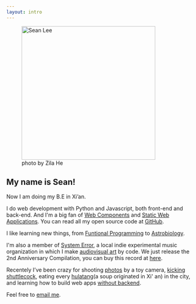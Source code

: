 ```yaml
---
layout: intro
---
```


<figure class="me">
    <img src="{% asset_path sean2.jpg %}" alt="Sean Lee" width="350"/>
    <figcaption>photo by Zila He</figcaption>
</figure>

## My name is Sean!

Now I am doing my B.E in Xi’an.

I do web development with Python and Javascript, both front-end and back-end. And I'm a big fan of [Web Components][web_components] and [Static Web Applications][staticapps]. You can read all my open source code at [GitHub][github].

I like learning new things, from [Funtional Programming][progfun] to [Astrobiology][astrobiology]. 

I'm also a member of [System Error][system_error], a local indie experimental music organization in which I make [audiovisual art][kunjinkao_video] by code. We just release the 2nd Anniversary Compilation, you can buy this record at [here][se2].

Recentely I’ve been crazy for shooting [photos][photos] by a toy camera, [kicking shuttlecock][jianzi], eating every [hulatang][hulatang](a soup originated in Xi' an) in the city, and learning how to build web apps [without backend][nobackend].

Feel free to [email me][email].

[xian]: http://en.wikipedia.org/wiki/Xi%27an
[web_components]: http://www.w3.org/TR/components-intro/
[staticapps]: http://www.staticapps.org/
[github]: http://github.com/seansay
[astrobiology]: /certificates/astrobio.pdf
[progfun]: /certificates/progfun.pdf
[system_error]: http://site.douban.com/System-error/
[kunjinkao_video]: http://site.douban.com/kunjinkao/widget/videos/13803886/video/319234/
[se2]: http://se2.kunjinkao.org/
[photos]: http://photos.notimportant.org
[jianzi]: http://instagram.com/p/islRPBPRjX/
[hulatang]: http://instagram.com/p/gVHTDuPRgg/
[nobackend]: http://nobackend.org/
[email]: mailto:iseansay@gmail.com
